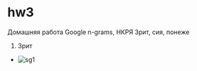 # hw3
Домашняя работа
Google n-grams, НКРЯ
Зрит, сия, понеже
1. Зрит
* ![sg1](https://user-images.githubusercontent.com/46749050/55622814-ebe12080-57a9-11e9-9334-db84c6cdc42e.png)
